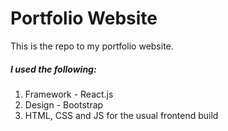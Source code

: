# Portfolio Website

<p>This is the repo to my portfolio website.</p>
<h5>I used the following:</h5>
<ol>
  <li>Framework - React.js</li>
  <li>Design - Bootstrap</li> 
  <li>HTML, CSS and JS for the usual frontend build</li>
</ol>
